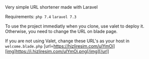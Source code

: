 Very simple URL shortener made with Laravel

Requirements: `php 7.4` `laravel 7.3`

To use the project immediatly when you clone, use valet to deploy it.
Otherwise, you need to change the URL on blade page.

If you are not using Valet, change these URL's as your host in `welcome.blade.php`
[url=https://hizliresim.com/ulYmOi][img]https://i.hizliresim.com/ulYmOi.png[/img][/url]
